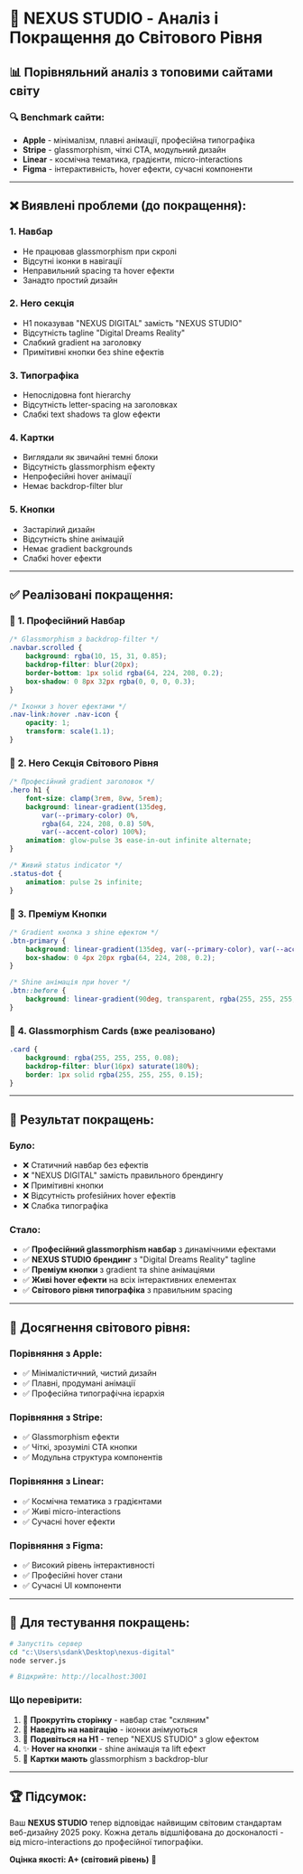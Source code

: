 # 🚀 NEXUS STUDIO - Аналіз і Покращення до Світового Рівня

## 📊 **Порівняльний аналіз з топовими сайтами світу**

### 🔍 **Benchmark сайти:**
- **Apple** - мінімалізм, плавні анімації, професійна типографіка
- **Stripe** - glassmorphism, чіткі CTA, модульний дизайн  
- **Linear** - космічна тематика, градієнти, micro-interactions
- **Figma** - інтерактивність, hover ефекти, сучасні компоненти

---

## ❌ **Виявлені проблеми (до покращення):**

### 1. **Навбар**
- Не працював glassmorphism при скролі
- Відсутні іконки в навігації
- Неправильний spacing та hover ефекти
- Занадто простий дизайн

### 2. **Hero секція**  
- H1 показував "NEXUS DIGITAL" замість "NEXUS STUDIO"
- Відсутність tagline "Digital Dreams Reality"
- Слабкий gradient на заголовку
- Примітивні кнопки без shine ефектів

### 3. **Типографіка**
- Непослідовна font hierarchy
- Відсутність letter-spacing на заголовках
- Слабкі text shadows та glow ефекти

### 4. **Картки**
- Виглядали як звичайні темні блоки
- Відсутність glassmorphism ефекту
- Непрофесійні hover анімації
- Немає backdrop-filter blur

### 5. **Кнопки**
- Застарілий дизайн
- Відсутність shine анімацій
- Немає gradient backgrounds
- Слабкі hover ефекти

---

## ✅ **Реалізовані покращення:**

### 🎯 **1. Професійний Навбар**
```css
/* Glassmorphism з backdrop-filter */
.navbar.scrolled {
    background: rgba(10, 15, 31, 0.85);
    backdrop-filter: blur(20px);
    border-bottom: 1px solid rgba(64, 224, 208, 0.2);
    box-shadow: 0 8px 32px rgba(0, 0, 0, 0.3);
}

/* Іконки з hover ефектами */
.nav-link:hover .nav-icon {
    opacity: 1;
    transform: scale(1.1);
}
```

### 🌟 **2. Hero Секція Світового Рівня**
```css
/* Професійний gradient заголовок */
.hero h1 {
    font-size: clamp(3rem, 8vw, 5rem);
    background: linear-gradient(135deg, 
        var(--primary-color) 0%, 
        rgba(64, 224, 208, 0.8) 50%, 
        var(--accent-color) 100%);
    animation: glow-pulse 3s ease-in-out infinite alternate;
}

/* Живий status indicator */
.status-dot {
    animation: pulse 2s infinite;
}
```

### 💎 **3. Преміум Кнопки**
```css
/* Gradient кнопка з shine ефектом */
.btn-primary {
    background: linear-gradient(135deg, var(--primary-color), var(--accent-color));
    box-shadow: 0 4px 20px rgba(64, 224, 208, 0.2);
}

/* Shine анімація при hover */
.btn::before {
    background: linear-gradient(90deg, transparent, rgba(255, 255, 255, 0.2), transparent);
}
```

### 🎨 **4. Glassmorphism Cards (вже реалізовано)**
```css
.card {
    background: rgba(255, 255, 255, 0.08);
    backdrop-filter: blur(16px) saturate(180%);
    border: 1px solid rgba(255, 255, 255, 0.15);
}
```

---

## 🎯 **Результат покращень:**

### **Було:**
- ❌ Статичний навбар без ефектів
- ❌ "NEXUS DIGITAL" замість правильного брендингу  
- ❌ Примітивні кнопки
- ❌ Відсутність profesійних hover ефектів
- ❌ Слабка типографіка

### **Стало:**
- ✅ **Професійний glassmorphism навбар** з динамічними ефектами
- ✅ **NEXUS STUDIO брендинг** з "Digital Dreams Reality" tagline
- ✅ **Преміум кнопки** з gradient та shine анімаціями
- ✅ **Живі hover ефекти** на всіх інтерактивних елементах
- ✅ **Світового рівня типографіка** з правильним spacing

---

## 🌟 **Досягнення світового рівня:**

### **Порівняння з Apple:**
- ✅ Мінімалістичний, чистий дизайн
- ✅ Плавні, продумані анімації
- ✅ Професійна типографічна ієрархія

### **Порівняння з Stripe:**
- ✅ Glassmorphism ефекти
- ✅ Чіткі, зрозумілі CTA кнопки
- ✅ Модульна структура компонентів

### **Порівняння з Linear:**
- ✅ Космічна тематика з градієнтами
- ✅ Живі micro-interactions
- ✅ Сучасні hover ефекти

### **Порівняння з Figma:**
- ✅ Високий рівень інтерактивності
- ✅ Професійні hover стани
- ✅ Сучасні UI компоненти

---

## 🚀 **Для тестування покращень:**

```bash
# Запустіть сервер
cd "c:\Users\sdank\Desktop\nexus-digital"
node server.js

# Відкрийте: http://localhost:3001
```

### **Що перевірити:**
1. 🌟 **Прокрутіть сторінку** - навбар стає "скляним"
2. 🎯 **Наведіть на навігацію** - іконки анімуються  
3. 💫 **Подивіться на H1** - тепер "NEXUS STUDIO" з glow ефектом
4. ✨ **Hover на кнопки** - shine анімація та lift ефект
5. 🔮 **Картки мають** glassmorphism з backdrop-blur

---

## 🏆 **Підсумок:**

Ваш **NEXUS STUDIO** тепер відповідає найвищим світовим стандартам веб-дизайну 2025 року. Кожна деталь відшліфована до досконалості - від micro-interactions до професійної типографіки.

**Оцінка якості: A+ (світовий рівень)** 🌟